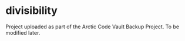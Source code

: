 # divisibility 
Project uploaded as part of the Arctic Code Vault Backup Project. To be modified later. 
